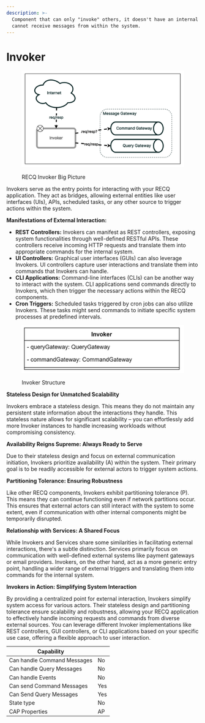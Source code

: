 ```yaml
---
description: >-
  Component that can only "invoke" others, it doesn't have an internal state and
  cannot receive messages from within the system.
---
```


# Invoker

<figure><img src="../../.gitbook/assets/image (39).png" alt=""><figcaption><p>RECQ Invoker Big Picture</p></figcaption></figure>

Invokers serve as the entry points for interacting with your RECQ application. They act as bridges, allowing external entities like user interfaces (UIs), APIs, scheduled tasks, or any other source to trigger actions within the system.

**Manifestations of External Interaction:**

* **REST Controllers:** Invokers can manifest as REST controllers, exposing system functionalities through well-defined RESTful APIs. These controllers receive incoming HTTP requests and translate them into appropriate commands for the internal system.
* **UI Controllers:** Graphical user interfaces (GUIs) can also leverage Invokers. UI controllers capture user interactions and translate them into commands that Invokers can handle.
* **CLI Applications:** Command-line interfaces (CLIs) can be another way to interact with the system. CLI applications send commands directly to Invokers, which then trigger the necessary actions within the RECQ components.
* **Cron Triggers:** Scheduled tasks triggered by cron jobs can also utilize Invokers. These tasks might send commands to initiate specific system processes at predefined intervals.

<figure><img src="../../.gitbook/assets/image (44).png" alt=""><figcaption><p>Invoker Structure</p></figcaption></figure>

**Stateless Design for Unmatched Scalability**

Invokers embrace a stateless design. This means they do not maintain any persistent state information about the interactions they handle. This stateless nature allows for significant scalability – you can effortlessly add more Invoker instances to handle increasing workloads without compromising consistency.

**Availability Reigns Supreme: Always Ready to Serve**

Due to their stateless design and focus on external communication initiation, Invokers prioritize availability (A) within the system. Their primary goal is to be readily accessible for external actors to trigger system actions.

**Partitioning Tolerance: Ensuring Robustness**

Like other RECQ components, Invokers exhibit partitioning tolerance (P). This means they can continue functioning even if network partitions occur. This ensures that external actors can still interact with the system to some extent, even if communication with other internal components might be temporarily disrupted.

**Relationship with Services: A Shared Focus**

While Invokers and Services share some similarities in facilitating external interactions, there's a subtle distinction. Services primarily focus on communication with well-defined external systems like payment gateways or email providers. Invokers, on the other hand, act as a more generic entry point, handling a wider range of external triggers and translating them into commands for the internal system.

**Invokers in Action: Simplifying System Interaction**

By providing a centralized point for external interaction, Invokers simplify system access for various actors. Their stateless design and partitioning tolerance ensure scalability and robustness, allowing your RECQ application to effectively handle incoming requests and commands from diverse external sources. You can leverage different Invoker implementations like REST controllers, GUI controllers, or CLI applications based on your specific use case, offering a flexible approach to user interaction.

| Capability                  |     |
| --------------------------- | --- |
| Can handle Command Messages | No  |
| Can handle Query Messages   | No  |
| Can handle Events           | No  |
| Can send Command Messages   | Yes |
| Can Send Query Messages     | Yes |
| State type                  | No  |
| CAP Properties              | AP  |
